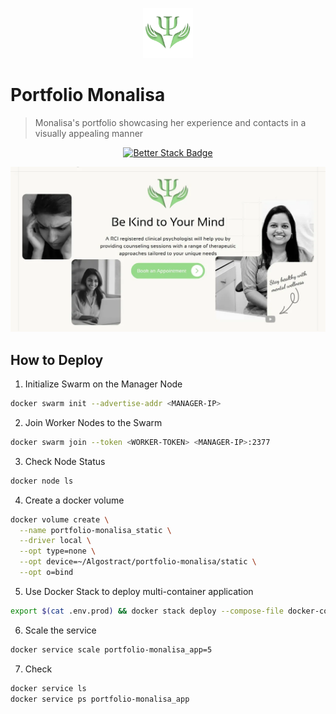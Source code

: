 <p align="center">
  <img src="./public/logo.png" lt="Logo" width="80" />
<p>

# Portfolio Monalisa

> Monalisa's portfolio showcasing her experience and contacts in a visually appealing manner

<p align="center">
  <a href="https://monalisa-bairagi.betteruptime.com">
    <img src="https://uptime.betterstack.com/status-badges/v3/monitor/10ar6.svg" alt="Better Stack Badge">
  </a>
</p>

![Landing](public/previews/landing.webp)

## How to Deploy

1. Initialize Swarm on the Manager Node

```bash
docker swarm init --advertise-addr <MANAGER-IP>
```

2. Join Worker Nodes to the Swarm

```bash
docker swarm join --token <WORKER-TOKEN> <MANAGER-IP>:2377
```

3. Check Node Status

```bash
docker node ls
```

4. Create a docker volume

```bash
docker volume create \
  --name portfolio-monalisa_static \
  --driver local \
  --opt type=none \
  --opt device=~/Algostract/portfolio-monalisa/static \
  --opt o=bind
```

5. Use Docker Stack to deploy multi-container application

```bash
export $(cat .env.prod) && docker stack deploy --compose-file docker-compose.prod.yml portfolio-monalisa
```

6. Scale the service

```bash
docker service scale portfolio-monalisa_app=5
```

7. Check

```bash
docker service ls
docker service ps portfolio-monalisa_app
```
